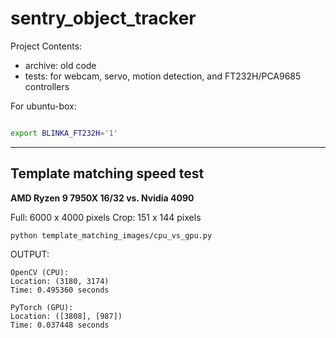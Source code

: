 # sentry_object_tracker


Project Contents:
- archive: old code
- tests: for webcam, servo, motion detection, and FT232H/PCA9685 controllers


For ubuntu-box:
```bash

export BLINKA_FT232H='1'
```
---
## Template matching speed test

**AMD Ryzen 9 7950X 16/32 vs. Nvidia 4090**

Full: 6000 x 4000 pixels
Crop: 151 x 144 pixels

```
python template_matching_images/cpu_vs_gpu.py
```

OUTPUT:
```
OpenCV (CPU):
Location: (3180, 3174)
Time: 0.495360 seconds

PyTorch (GPU):
Location: ([3808], [987])
Time: 0.037448 seconds
```